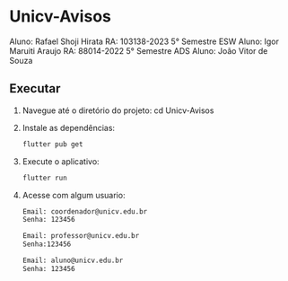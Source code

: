 # Unicv-Avisos

Aluno: Rafael Shoji Hirata RA: 103138-2023 5° Semestre ESW
Aluno: Igor Maruiti Araujo RA:  88014-2022 5° Semestre ADS
Aluno: João Vitor de Souza


## Executar
1. Navegue até o diretório do projeto:
   cd Unicv-Avisos

2. Instale as dependências:
   ```bash
   flutter pub get
   ```
3. Execute o aplicativo:
   ```bash
   flutter run
   ```
3. Acesse com algum usuario:
   ```bash
   Email: coordenador@unicv.edu.br
   Senha: 123456

   Email: professor@unicv.edu.br
   Senha:123456

   Email: aluno@unicv.edu.br
   Senha: 123456
   ```
